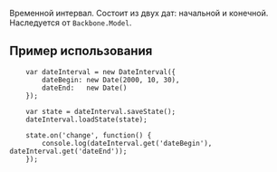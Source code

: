Временной интервал. Состоит из двух дат: начальной и конечной. Наследуется от `Backbone.Model`.

## Пример использования
```
    var dateInterval = new DateInterval({
        dateBegin: new Date(2000, 10, 30),
        dateEnd:   new Date()
    });
    
    var state = dateInterval.saveState();
    dateInterval.loadState(state);
    
    state.on('change', function() {
        console.log(dateInterval.get('dateBegin'), dateInterval.get('dateEnd'));
    });
```